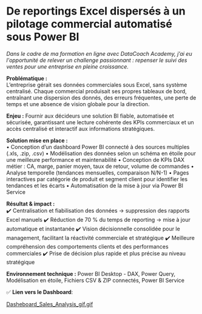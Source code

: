 # De reportings Excel dispersés à un pilotage commercial automatisé sous Power BI

*Dans le cadre de ma formation en ligne avec DataCoach Academy, j’ai eu l'opportunité de relever un challenge passionnant : repenser le suivi des ventes pour une entreprise en pleine croissance.*  

**Problématique :**  
L’entreprise gérait ses données commerciales sous Excel, sans système centralisé. Chaque commercial produisait ses propres tableaux de bord, entraînant une dispersion des donnés, des erreurs fréquentes, une perte de temps et une absence de vision globale pour la direction.

**Enjeu :** 
Fournir aux décideurs une solution BI fiable, automatisée et sécurisée, garantissant une lecture cohérente des KPIs commerciaux et un accès centralisé et interactif aux informations stratégiques.

**Solution mise en place :**  
 • Conception d’un dashboard Power BI connecté à des sources multiples (.xls, .zip, .csv)
 • Modélisation des données selon un schéma en étoile pour une meilleure performance et maintenabilité
 • Conception de KPIs DAX métier : CA, marge, panier moyen, taux de retour, volume de commandes
 • Analyse temporelle (tendances mensuelles, comparaison N/N-1)
 • Pages interactives par catégorie de produit et segment client pour identifier les tendances et les écarts
 • Automatisation de la mise à jour via Power BI Service  

 **Résultat & impact :**  
✔️ Centralisation et fiabilisation des données → suppression des rapports Excel manuels
✔️ Réduction de 70 % du temps de reporting → mise à jour automatique et instantanée
✔️ Vision décisionnelle consolidée pour le management, facilitant la réactivité commerciale et stratégique
✔️ Meilleure compréhension des comportements clients et des performances commerciales
✔️ Prise de décision plus rapide et plus précise au niveau stratégique  

**Environnement technique :** 
Power BI Desktop - DAX, Power Query, Modélisation en étoile,  Fichiers CSV & ZIP connectés, Power BI Service


✅ **Lien vers le Dashboard**:  

[Dasheboard_Sales_Analysis_gif.gif](https://github.com/ViktoryiaKM/Dashboard_Sales_Analysis_using_PowerBI/blob/main/Dasheboard_Sales_Analysis_gif.gif)
